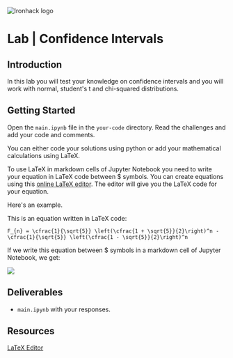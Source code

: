 ![Ironhack logo](https://i.imgur.com/1QgrNNw.png)

# Lab | Confidence Intervals

## Introduction

In this lab you will test your knowledge on confidence intervals and you will work with normal, student's t and chi-squared distributions. 

## Getting Started

Open the `main.ipynb` file in the `your-code` directory. Read the challenges and add your code and comments. 

You can either code your solutions using python or add your mathematical calculations using LaTeX. 

To use LaTeX in markdown cells of Jupyter Notebook you need to write your equation in LaTeX code between $ symbols. You can create equations using this [online LaTeX editor](https://latex.codecogs.com/eqneditor/editor.php). The editor will give you the LaTeX code for your equation. 

Here's an example.

This is an equation written in LaTeX code:

```
F_{n} = \cfrac{1}{\sqrt{5}} \left(\cfrac{1 + \sqrt{5}}{2}\right)^n - \cfrac{1}{\sqrt{5}} \left(\cfrac{1 - \sqrt{5}}{2}\right)^n
```

If we write this equation between $ symbols in a markdown cell of Jupyter Notebook, we get:

<img src="https://latex.codecogs.com/gif.latex?F_%7Bn%7D%20%3D%20%5Ccfrac%7B1%7D%7B%5Csqrt%7B5%7D%7D%20%5Cleft%28%5Ccfrac%7B1%20&plus;%20%5Csqrt%7B5%7D%7D%7B2%7D%5Cright%29%5En%20-%20%5Ccfrac%7B1%7D%7B%5Csqrt%7B5%7D%7D%20%5Cleft%28%5Ccfrac%7B1%20-%20%5Csqrt%7B5%7D%7D%7B2%7D%5Cright%29%5En" /> 

## Deliverables

- `main.ipynb` with your responses.

## Resources
[LaTeX Editor](https://latex.codecogs.com/eqneditor/editor.php)
